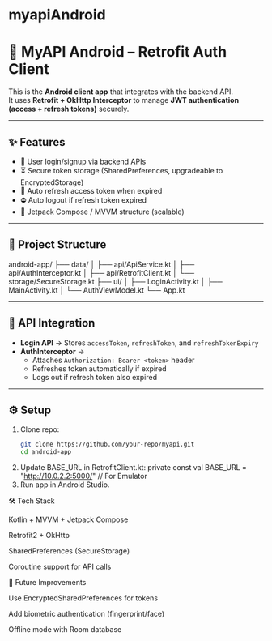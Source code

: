 # myapiAndroid

# 📱 MyAPI Android – Retrofit Auth Client

This is the **Android client app** that integrates with the backend API.  
It uses **Retrofit + OkHttp Interceptor** to manage **JWT authentication (access + refresh tokens)** securely.

---

## ✨ Features
- 🔑 User login/signup via backend APIs
- ⏳ Secure token storage (SharedPreferences, upgradeable to EncryptedStorage)
- 🔄 Auto refresh access token when expired
- ⛔ Auto logout if refresh token expired
- 📱 Jetpack Compose / MVVM structure (scalable)

---

## 📂 Project Structure
android-app/
├── data/
│ ├── api/ApiService.kt
│ ├── api/AuthInterceptor.kt
│ ├── api/RetrofitClient.kt
│ └── storage/SecureStorage.kt
├── ui/
│ ├── LoginActivity.kt
│ ├── MainActivity.kt
│ └── AuthViewModel.kt
└── App.kt


---

## 🔗 API Integration
- **Login API** → Stores `accessToken`, `refreshToken`, and `refreshTokenExpiry`
- **AuthInterceptor** → 
  - Attaches `Authorization: Bearer <token>` header
  - Refreshes token automatically if expired
  - Logs out if refresh token also expired

---

## ⚙️ Setup
1. Clone repo:
   ```bash
   git clone https://github.com/your-repo/myapi.git
   cd android-app
2. Update BASE_URL in RetrofitClient.kt:
private const val BASE_URL = "http://10.0.2.2:5000/" // For Emulator
3. Run app in Android Studio.

🛠 Tech Stack

Kotlin + MVVM + Jetpack Compose

Retrofit2 + OkHttp

SharedPreferences (SecureStorage)

Coroutine support for API calls

🚀 Future Improvements

Use EncryptedSharedPreferences for tokens

Add biometric authentication (fingerprint/face)

Offline mode with Room database
